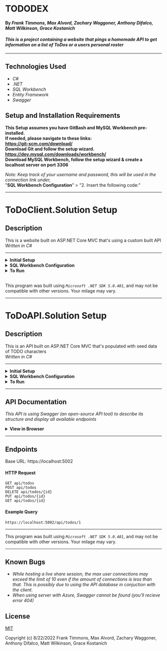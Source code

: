 # TODODEX
 
#### By _**Frank Timmons, Max Alvord, Zachary Waggoner, Anthony Difalco, Matt Wilkinson, Grace Kostanich**_  
 
#### _This is a project containing a website that pings a homemade API to get information on a list of ToDos or a users personal roster_  
 
---
 
## Technologies Used
 
* _C#_
* _.NET_
* _SQL Workbench_
* _Entity Framework_
* _Swagger_
 
## Setup and Installation Requirements
**This Setup assumes you have GitBash and MySQL Workbench pre-installed.  
If needed, please navigate to these links:  
https://git-scm.com/download/  
Download Git and follow the setup wizard.  
https://dev.mysql.com/downloads/workbench/  
Download MySQL Workbench, follow the setup wizard & create a localhost server on port 3306**
 
 
*Note: Keep track of your username and password, this will be used in the connection link under,*  
"**SQL Workbench Configuration**" > "2. Insert the following code:"


---
# ToDoClient.Solution Setup

## Description
 
This is a website built on ASP.NET Core MVC that's using a custom built API   
_Written in C#_
 
---
 
 
<details>
<summary><strong>Initial Setup</strong></summary>
<ol>
<li>Copy the git repository url: https://github.com/FrankTimmons/TODODEX.Solution.git
<li>Open a terminal and navigate to your Desktop with <strong>cd</strong> command
<li>Run,  
<strong>$ git clone https://github.com/FrankTimmons/TODODEX.Solution.git</strong>
<li>In the terminal, navigate to the main root directory, "TODODEX.Solution".
<li> Navigate into the <em>projects</em> root directory, "ToDoClient.Solution".
<li>Move onto "SQL Workbench Configuration" instructions below to build the necessary database.
<br>
</details>
 
<details>
<summary><strong>SQL Workbench Configuration</strong></summary>
<ol>
<li>Create an appsettings.json file in the "ToDoClient" directory  
   <pre>ToDoClient.Solution
   └── appsettings.json</pre>
 
<li> Insert the following code: <br>
 
<pre>
{
  "Logging": {
    "LogLevel": {
      "Default": "Information",
      "Microsoft": "Warning",
      "Microsoft.Hosting.Lifetime": "Information"
    }
  },
  "AllowedHosts": "*",
  "ConnectionStrings": {
    "DefaultConnection": "Server=localhost;Port=3306;database=tododex_users;uid=[YOUR-USERNAME-HERE];pwd=[YOUR-PASSWORD-HERE];"
  }
}
</pre>
<small>*Note: you must include your password in the code block section labeled "YOUR-PASSWORD-HERE".</small><br>
<small>**Note: you must include your username in the code block section labeled "YOUR-USERNAME-HERE".</small><br>
<small>***Note: if you plan to push this cloned project to a public-facing repository, remember to add the appsettings.json file to your .gitignore before doing so.</small>
 
<li>In root directory of the project folder "ToDoClient.Solution", run  
<strong>$ dotnet ef migrations add restoreDatabase</strong>
<li>Then run <strong>$ dotnet ef database update</strong>
 
<ol>
  <li>Open SQL Workbench.
  <li>Navigate to "tododex_users" schema.
  <li>Click the drop down, select "Tables" drop down.
  <li>Verify the table, you should see <strong>tododex_users</strong>.
 
</details>
 
<details>
<summary><strong>To Run</strong></summary>
Navigate to:  
   <pre>TODODEX.Solution
   └── ToDoClient.Solution
      </pre>
 
 
Run ```$ dotnet restore``` in the terminal.<br>
Run ```$ dotnet run``` in the terminal.
</details>
<br>
 
This program was built using *`Microsoft .NET SDK 5.0.401`*, and may not be compatible with other versions. Your milage may vary.

---

# ToDoAPI.Solution Setup

## Description
 
This is an API built on ASP.NET Core MVC that's populated with seed data of TODO characters   
_Written in C#_
 
 ---
 
 
<details>
<summary><strong>Initial Setup</strong></summary>
<ol>
<li>Copy the git repository url: https://github.com/FrankTimmons/TODODEX.Solution.git
<li>Open a terminal and navigate to your Desktop with <strong>cd</strong> command
<li>Run,  
<strong>$ git clone https://github.com/FrankTimmons/TODODEX.Solution.git</strong>
<li>In the terminal, navigate to the main root directory, "TODODEX.Solution".
<li> Navigate into the <em>projects</em> root directory, "ToDoAPI.Solution".
<li>Move onto "SQL Workbench Configuration" instructions below to build the necessary database.
<br>
</details>
 
<details>
<summary><strong>SQL Workbench Configuration</strong></summary>
<ol>
<li>Create an appsettings.json file in the "ToDoAPI" directory  
   <pre>ToDoAPI.Solution
   └── appsettings.json</pre>
 
<li> Insert the following code: <br>
 
<pre>
{
  "Logging": {
    "LogLevel": {
      "Default": "Information",
      "Microsoft": "Warning",
      "Microsoft.Hosting.Lifetime": "Information"
    }
  },
  "AllowedHosts": "*",
  "ConnectionStrings": {
    "DefaultConnection": "Server=localhost;Port=3306;database=todoapi;uid=[YOUR-USERNAME-HERE];pwd=[YOUR-PASSWORD-HERE];"
  }
}
</pre>

<small>*Note: you must include your password in the code block section labeled "YOUR-PASSWORD-HERE".</small><br>
<small>**Note: you must include your username in the code block section labeled "YOUR-USERNAME-HERE".</small><br>
<small>***Note: if you plan to push this cloned project to a public-facing repository, remember to add the appsettings.json file to your .gitignore before doing so.</small>
 
<li>In root directory of the project folder "ToDoAPI", run  
<strong>$ dotnet ef migrations add restoreDatabase</strong>
<li>Then run <strong>$ dotnet ef database update</strong>
 
<ol>
  <li>Open SQL Workbench.
  <li>Navigate to "todoapi" schema.
  <li>Click the drop down, select "Tables" drop down.
  <li>Verify the table, you should see <strong>todoapi</strong>.
 
</details>
 
<details>
<summary><strong>To Run</strong></summary>
Navigate to:  
   <pre>TODODEX.Solution
   └── ToDoAPI.Solution
      </pre>
 
 
Run ```$ dotnet restore``` in the terminal.<br>
Run ```$ dotnet run``` in the terminal.
</details>
 
---
## API Documentation
_This API is using Swagger (an open-source API tool) to describe its structure and display all available endpoints_
 
<details>
<summary><strong>View in Browser</strong></summary>
<ol>
<li> Follow the project <strong>Setup and Installation Requirements</strong> above then run the application in a terminal inside the projects root directory with  
 
```$ dotnet run```
<li> Open the application in a browser by selecting the provided link in your terminal  
 
(Ex:|| https://localhost:5002)
 
<li> Add <strong>"/swagger"</strong> to the end of the URL path to view API structure and all endpoints    
 
(Ex:|| https://localhost:5002/swagger)
 
<br>
</details>
 
---
## Endpoints
 
Base URL: https://localhost:5002
 
#### HTTP Request
 
```
GET api/todos
POST api/todos
DELETE api/todos/{id}
PUT api/todos/{id}
GET api/todos/{id}
```
 
#### Example Query
 
```
https://localhost:5002/api/todos/1
```
 
---

 
This program was built using *`Microsoft .NET SDK 5.0.401`*, and may not be compatible with other versions. Your milage may vary.
 
---
 
## Known Bugs
 
* _While hosting a live share session, the max user connections may exceed the limit of 10 even if the amount of connections is less than that. This is possibly due to using the API database in conjuction with the client._
* _When using server with Azure, Swagger cannot be found (you'll recieve error 404)_
 
## License
 
[MIT](https://opensource.org/osd)

Copyright (c) 8/22/2022 Frank Timmons, Max Alvord, Zachary Waggoner, Anthony Difalco, Matt Wilkinson, Grace Kostanich
